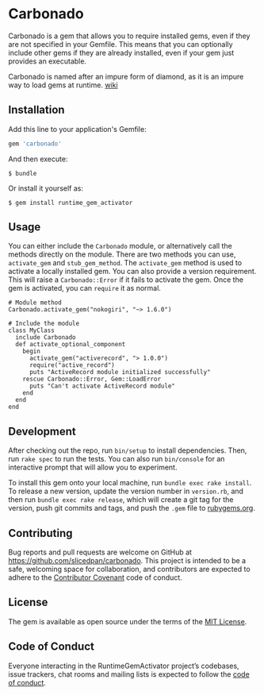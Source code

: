 # Carbonado

Carbonado is a gem that allows you to require installed gems, even if they are not specified in your Gemfile. This means that you can optionally include other gems if they are already installed, even if your gem just provides an executable. 

Carbonado is named after an impure form of diamond, as it is an impure way to load gems at runtime. [wiki](https://en.wikipedia.org/wiki/Carbonado)

## Installation

Add this line to your application's Gemfile:

```ruby
gem 'carbonado'
```

And then execute:

    $ bundle

Or install it yourself as:

    $ gem install runtime_gem_activator

## Usage

You can either include the `Carbonado` module, or alternatively call the methods directly on the module. There are two methods you can use, `activate_gem` and `stub_gem_method`. The `activate_gem` method is used to activate a locally installed gem. You can also provide a version requirement. This will raise a `Carbonado::Error` if it fails to activate the gem. Once the gem is activated, you can `require` it as normal.

    # Module method
    Carbonado.activate_gem("nokogiri", "~> 1.6.0")

    # Include the module
    class MyClass
      include Carbonado
      def activate_optional_component
        begin
          activate_gem("activerecord", "> 1.0.0")
          require("active_record")
          puts "ActiveRecord module initialized successfully"
        rescue Carbonado::Error, Gem::LoadError
          puts "Can't activate ActiveRecord module"
        end
      end
    end

## Development

After checking out the repo, run `bin/setup` to install dependencies. Then, run `rake spec` to run the tests. You can also run `bin/console` for an interactive prompt that will allow you to experiment.

To install this gem onto your local machine, run `bundle exec rake install`. To release a new version, update the version number in `version.rb`, and then run `bundle exec rake release`, which will create a git tag for the version, push git commits and tags, and push the `.gem` file to [rubygems.org](https://rubygems.org).

## Contributing

Bug reports and pull requests are welcome on GitHub at https://github.com/slicedpan/carbonado. This project is intended to be a safe, welcoming space for collaboration, and contributors are expected to adhere to the [Contributor Covenant](http://contributor-covenant.org) code of conduct.

## License

The gem is available as open source under the terms of the [MIT License](https://opensource.org/licenses/MIT).

## Code of Conduct

Everyone interacting in the RuntimeGemActivator project’s codebases, issue trackers, chat rooms and mailing lists is expected to follow the [code of conduct](https://github.com/slicedpan/carbonado/blob/master/CODE_OF_CONDUCT.md).
